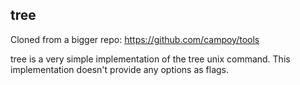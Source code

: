 ## tree

Cloned from a bigger repo: https://github.com/campoy/tools

tree is a very simple implementation of the tree unix command.
This implementation doesn't provide any options as flags.
